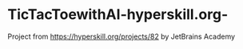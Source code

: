 # TicTacToewithAI-hyperskill.org-
Project from https://hyperskill.org/projects/82 by JetBrains Academy
